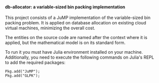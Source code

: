 #### db-allocator: a variable-sized bin packing implementation
This project consists of a JuMP implementation of the variable-sized bin packing problem. It is applied on database allocation on existing cloud virtual machines, minimizing the overall cost.

The entities on the source code are named after the context where it is applied, but the mathematical model is on its standard form.

To run it you must have Julia environment installed on your machine.
Additionally, you need to execute the following commands on Julia's REPL to add the required packages:

```
Pkg.add("JuMP");
Pkg.add("GLPK");
```
